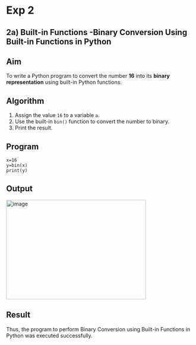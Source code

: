 # Exp 2
## 2a) Built-in Functions -Binary Conversion Using Built-in Functions in Python

## Aim
To write a Python program to convert the number **16** into its **binary representation** using built-in Python functions.

## Algorithm
1. Assign the value `16` to a variable `a`.
2. Use the built-in `bin()` function to convert the number to binary.
3. Print the result.

## Program
```
x=16
y=bin(x)
print(y)
```

## Output
<img width="376" height="268" alt="image" src="https://github.com/user-attachments/assets/33934fb1-00b1-49c1-a3f3-5cfe5749e611" />


## Result
Thus, the program to perform Binary Conversion using Built-in Functions in Python was executed successfully.
